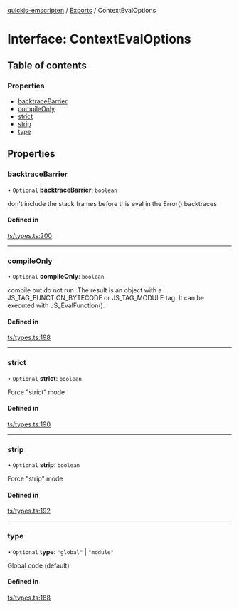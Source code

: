 [quickjs-emscripten](../README.md) / [Exports](../modules.md) / ContextEvalOptions

# Interface: ContextEvalOptions

## Table of contents

### Properties

- [backtraceBarrier](ContextEvalOptions.md#backtracebarrier)
- [compileOnly](ContextEvalOptions.md#compileonly)
- [strict](ContextEvalOptions.md#strict)
- [strip](ContextEvalOptions.md#strip)
- [type](ContextEvalOptions.md#type)

## Properties

### backtraceBarrier

• `Optional` **backtraceBarrier**: `boolean`

don't include the stack frames before this eval in the Error() backtraces

#### Defined in

[ts/types.ts:200](https://github.com/justjake/quickjs-emscripten/blob/master/ts/types.ts#L200)

___

### compileOnly

• `Optional` **compileOnly**: `boolean`

compile but do not run. The result is an object with a
JS_TAG_FUNCTION_BYTECODE or JS_TAG_MODULE tag. It can be executed
with JS_EvalFunction().

#### Defined in

[ts/types.ts:198](https://github.com/justjake/quickjs-emscripten/blob/master/ts/types.ts#L198)

___

### strict

• `Optional` **strict**: `boolean`

Force "strict" mode

#### Defined in

[ts/types.ts:190](https://github.com/justjake/quickjs-emscripten/blob/master/ts/types.ts#L190)

___

### strip

• `Optional` **strip**: `boolean`

Force "strip" mode

#### Defined in

[ts/types.ts:192](https://github.com/justjake/quickjs-emscripten/blob/master/ts/types.ts#L192)

___

### type

• `Optional` **type**: ``"global"`` \| ``"module"``

Global code (default)

#### Defined in

[ts/types.ts:188](https://github.com/justjake/quickjs-emscripten/blob/master/ts/types.ts#L188)
